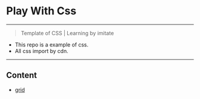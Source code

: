 # Play With Css
------------------------------------------------
> Template of CSS | Learning by imitate

- This repo is a example of css.
- All css import by cdn. 
------------------------------------------------

## Content
- [grid](src/grid_template.html)

